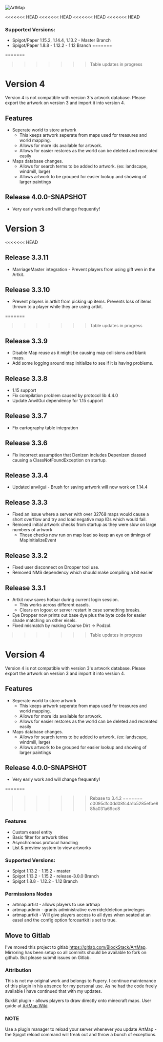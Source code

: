 ![ArtMap](http://puu.sh/kRWAF/2c81256338.jpg)

<<<<<<< HEAD
<<<<<<< HEAD
<<<<<<< HEAD
<<<<<<< HEAD
### Supported Versions:
* Spigot/Paper 1.15.2, 1.14.4, 1.13.2 - Master Branch
* Spigot/Paper 1.8.8 - 1.12.2 - 1.12 Branch
=======

=======
>>>>>>> Table updates in progress
# Version 4
Version 4 is not compatible with version 3's artwork database.  Please export the artwork on version 3 and import it into version 4.

## Features
* Seperate world to store artwork
    - This keeps artwork seperate from maps used for treasures and world mapping.
    - Allows for more ids available for artwork.
    - Allows for easier restores as the world can be deleted and recreated easily 
* Maps database changes.
    - Allows for search terms to be added to artwork. (ex: landscape, windmill, large)
    - Allows artwork to be grouped for easier lookup and showing of larger paintings

## Release 4.0.0-SNAPSHOT
* Very early work and will change frequently!


# Version 3

<<<<<<< HEAD
## Release 3.3.11
* MarriageMaster integration - Prevent players from using gift wen in the Artkit.

## Release 3.3.10
* Prevent players in artkit from picking up items. Prevents loss of items thrown to a player while they are using artkit.

=======
>>>>>>> Table updates in progress
## Release 3.3.9
* Disable Map reuse as it might be causing map collisions and blank maps.
* Add some logging around map initialize to see if it is having problems.

## Release 3.3.8
* 1.15 support
* Fix compilation problem caused by protocol lib 4.4.0
* Update AnvilGui dependency for 1.15 support

## Release 3.3.7
* Fix cartography table integration

## Release 3.3.6
* Fix incorrect assumption that Denizen includes Depenizen classed causing a ClassNotFoundException on startup.

## Release 3.3.4
* Updated anvilgui - Brush for saving artwork will now work on 1.14.4

## Release 3.3.3
* Fixed an issue where a server with over 32768 maps would cause a short overflow and try and load negative map IDs which would fail.
* Removed initial artwork checks from startup as they were slow on large numbers of artwork
    - Those checks now run on map load so keep an eye on timings of MapInitializeEvent

## Release 3.3.2
* Fixed user disconnect on Dropper tool use.
* Removed NMS dependency which should make compiling a bit easier

## Release 3.3.1
* Artkit now saves hotbar during current login session.
    - This works across different easels.
    - Clears on logout or server restart in case something breaks.
* Eye Dropper now prints out base dye plus the byte code for easier shade matching on other eisels.
* Fixed mismatch by making Coarse Dirt -> Podzol.
>>>>>>> Table updates in progress

# Version 4
Version 4 is not compatible with version 3's artwork database.  Please export the artwork on version 3 and import it into version 4.

## Features
* Seperate world to store artwork
    - This keeps artwork seperate from maps used for treasures and world mapping.
    - Allows for more ids available for artwork.
    - Allows for easier restores as the world can be deleted and recreated easily 
* Maps database changes.
    - Allows for search terms to be added to artwork. (ex: landscape, windmill, large)
    - Allows artwork to be grouped for easier lookup and showing of larger paintings

## Release 4.0.0-SNAPSHOT
* Very early work and will change frequently!

=======
>>>>>>> Rebase to 3.4.2
=======
>>>>>>> c0095dfc0dd08fc4a1b5285efbe885a031a69cc8
### Features
* Custom easel entity
* Basic filter for artwork titles
* Asynchronous protocol handling
* List & preview system to view artworks

### Supported Versions:
* Spigot 1.13.2 - 1.15.2  - master 
* Spigot 1.13.2 - 1.15.2  - release-3.0.0 Branch
* Spigot 1.8.8 - 1.12.2   - 1.12 Branch

### Permissions Nodes
* artmap.artist - allows players to use artmap
* artmap.admin - grants administrative override/deletion priveleges
* artmap.artkit - Will give players access to all dyes when seated at an easel and the config option forceartkit is set to true.

## Move to Gitlab
I've moved this project to gitlab https://gitlab.com/BlockStack/ArtMap.  Mirroring has been setup so all commits should be available to fork on github.  But please submit issues on Gitlab.

### Attribution
This is not my original work and belongs to Fupery.  I continue maintenance of this plugin in his absence for my personal use.  As he had the code freely available I have continued that with my updates.

Bukkit plugin - allows players to draw directly onto minecraft maps. 
User guide at [ArtMap Wiki](https://gitlab.com/BlockStack/ArtMap/wikis/home).

### NOTE
Use a plugin manager to reload your server whenever you update ArtMap - the Spigot reload command will freak out and throw a bunch of exceptions.
